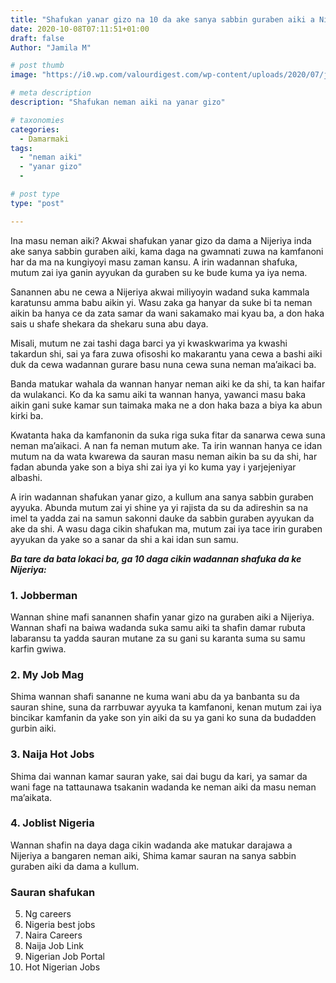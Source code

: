 ```yaml
---
title: "Shafukan yanar gizo na 10 da ake sanya sabbin guraben aiki a Nijeriya"
date: 2020-10-08T07:11:51+01:00
draft: false
Author: "Jamila M"

# post thumb
image: "https://i0.wp.com/valourdigest.com/wp-content/uploads/2020/07/job-sites-4.jpg?fit=625%2C350&ssl=1&resize=1280%2C720"

# meta description
description: "Shafukan neman aiki na yanar gizo"

# taxonomies
categories:
  - Damarmaki
tags:
  - "neman aiki"
  - "yanar gizo"
  -

# post type
type: "post"

---
```

Ina masu neman aiki? Akwai shafukan yanar gizo da dama a Nijeriya inda ake sanya sabbin guraben aiki, kama daga na gwamnati zuwa na kamfanoni har da ma na kungiyoyi masu zaman kansu. A irin wadannan shafuka, mutum zai iya ganin ayyukan da guraben su ke bude kuma ya iya nema. 

Sanannen abu ne cewa a Nijeriya akwai miliyoyin wadand suka kammala karatunsu amma babu aikin yi. Wasu zaka ga hanyar da suke bi ta neman aikin ba hanya ce da zata samar da wani sakamako mai kyau ba, a don haka sais u shafe shekara da shekaru suna abu daya.

Misali, mutum ne zai tashi daga barci ya yi kwaskwarima ya kwashi takardun shi, sai ya fara zuwa ofisoshi ko makarantu yana cewa a bashi aiki duk da cewa wadannan gurare basu nuna cewa suna neman ma’aikaci ba. 

Banda matukar wahala da wannan hanyar neman aiki ke da shi, ta kan haifar da wulakanci. Ko da ka samu aiki ta wannan hanya, yawanci masu baka aikin gani suke kamar sun taimaka maka ne a don haka baza a biya ka abun kirki ba.

Kwatanta haka da kamfanonin da suka riga suka fitar da sanarwa cewa suna neman ma’aikaci. A nan fa neman mutum ake. Ta irin wannan hanya ce idan mutum na da wata kwarewa da sauran masu neman aikin ba su da shi, har fadan abunda yake son a biya shi zai iya yi ko kuma yay i yarjejeniyar albashi. 

A irin wadannan shafukan yanar gizo, a kullum ana sanya sabbin guraben ayyuka. Abunda mutum zai yi shine ya yi rajista da su da adireshin sa na imel ta yadda zai na samun sakonni dauke da sabbin guraben ayyukan da ake da shi. A wasu daga cikin shafukan ma, mutum zai iya tace irin guraben ayyukan da yake so a sanar da shi a kai idan sun samu.

**_Ba tare da bata lokaci ba, ga 10 daga cikin wadannan shafuka da ke Nijeriya:_**

### 1.	Jobberman 

Wannan shine mafi sanannen shafin yanar gizo na guraben aiki a Nijeriya. Wannan shafi na baiwa wadanda suka samu aiki ta shafin damar rubuta labaransu ta yadda sauran mutane za su gani su karanta suma su samu karfin gwiwa.

### 2.	My Job Mag

Shima wannan shafi sananne ne kuma wani abu da ya banbanta su da sauran shine, suna da rarrbuwar ayyuka ta kamfanoni, kenan mutum zai iya bincikar kamfanin da yake son yin aiki da su ya gani ko suna da budadden gurbin aiki.

### 3.	Naija Hot Jobs

Shima dai wannan kamar sauran yake, sai dai bugu da kari, ya samar da wani fage na tattaunawa tsakanin wadanda ke neman aiki da masu neman ma’aikata.

### 4.	Joblist Nigeria

Wannan shafin na daya daga cikin wadanda ake matukar darajawa a Nijeriya a bangaren neman aiki, Shima kamar sauran na sanya sabbin guraben aiki da dama a kullum.

### Sauran shafukan

5.	Ng careers
6.	Nigeria best jobs
7.	Naira Careers
8.	Naija Job Link
9.	Nigerian Job Portal
10.	 Hot Nigerian Jobs
